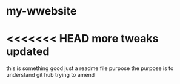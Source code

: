 # my-wwebsite
<<<<<<< HEAD
more tweaks updated
=======
this is something good
just a readme file purpose
the purpose is to understand git hub
trying to amend